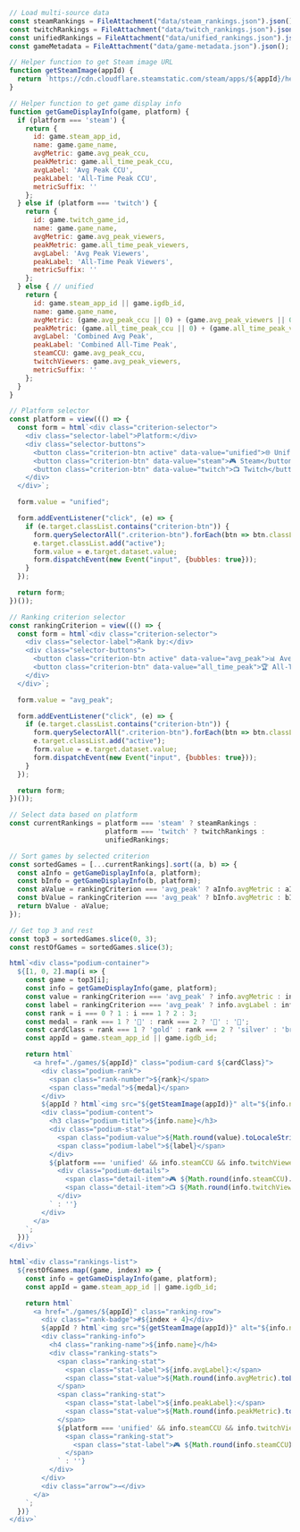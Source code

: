 ```js
// Load multi-source data
const steamRankings = FileAttachment("data/steam_rankings.json").json();
const twitchRankings = FileAttachment("data/twitch_rankings.json").json();
const unifiedRankings = FileAttachment("data/unified_rankings.json").json();
const gameMetadata = FileAttachment("data/game-metadata.json").json();
```

```js
// Helper function to get Steam image URL
function getSteamImage(appId) {
  return `https://cdn.cloudflare.steamstatic.com/steam/apps/${appId}/header.jpg`;
}

// Helper function to get game display info
function getGameDisplayInfo(game, platform) {
  if (platform === 'steam') {
    return {
      id: game.steam_app_id,
      name: game.game_name,
      avgMetric: game.avg_peak_ccu,
      peakMetric: game.all_time_peak_ccu,
      avgLabel: 'Avg Peak CCU',
      peakLabel: 'All-Time Peak CCU',
      metricSuffix: ''
    };
  } else if (platform === 'twitch') {
    return {
      id: game.twitch_game_id,
      name: game.game_name,
      avgMetric: game.avg_peak_viewers,
      peakMetric: game.all_time_peak_viewers,
      avgLabel: 'Avg Peak Viewers',
      peakLabel: 'All-Time Peak Viewers',
      metricSuffix: ''
    };
  } else { // unified
    return {
      id: game.steam_app_id || game.igdb_id,
      name: game.game_name,
      avgMetric: (game.avg_peak_ccu || 0) + (game.avg_peak_viewers || 0),
      peakMetric: (game.all_time_peak_ccu || 0) + (game.all_time_peak_viewers || 0),
      avgLabel: 'Combined Avg Peak',
      peakLabel: 'Combined All-Time Peak',
      steamCCU: game.avg_peak_ccu,
      twitchViewers: game.avg_peak_viewers,
      metricSuffix: ''
    };
  }
}
```

```js
// Platform selector
const platform = view((() => {
  const form = html`<div class="criterion-selector">
    <div class="selector-label">Platform:</div>
    <div class="selector-buttons">
      <button class="criterion-btn active" data-value="unified">🌐 Unified</button>
      <button class="criterion-btn" data-value="steam">🎮 Steam</button>
      <button class="criterion-btn" data-value="twitch">📺 Twitch</button>
    </div>
  </div>`;

  form.value = "unified";

  form.addEventListener("click", (e) => {
    if (e.target.classList.contains("criterion-btn")) {
      form.querySelectorAll(".criterion-btn").forEach(btn => btn.classList.remove("active"));
      e.target.classList.add("active");
      form.value = e.target.dataset.value;
      form.dispatchEvent(new Event("input", {bubbles: true}));
    }
  });

  return form;
})());
```

```js
// Ranking criterion selector
const rankingCriterion = view((() => {
  const form = html`<div class="criterion-selector">
    <div class="selector-label">Rank by:</div>
    <div class="selector-buttons">
      <button class="criterion-btn active" data-value="avg_peak">📊 Average Peak</button>
      <button class="criterion-btn" data-value="all_time_peak">🏆 All-Time Peak</button>
    </div>
  </div>`;

  form.value = "avg_peak";

  form.addEventListener("click", (e) => {
    if (e.target.classList.contains("criterion-btn")) {
      form.querySelectorAll(".criterion-btn").forEach(btn => btn.classList.remove("active"));
      e.target.classList.add("active");
      form.value = e.target.dataset.value;
      form.dispatchEvent(new Event("input", {bubbles: true}));
    }
  });

  return form;
})());
```

```js
// Select data based on platform
const currentRankings = platform === 'steam' ? steamRankings :
                        platform === 'twitch' ? twitchRankings :
                        unifiedRankings;

// Sort games by selected criterion
const sortedGames = [...currentRankings].sort((a, b) => {
  const aInfo = getGameDisplayInfo(a, platform);
  const bInfo = getGameDisplayInfo(b, platform);
  const aValue = rankingCriterion === 'avg_peak' ? aInfo.avgMetric : aInfo.peakMetric;
  const bValue = rankingCriterion === 'avg_peak' ? bInfo.avgMetric : bInfo.peakMetric;
  return bValue - aValue;
});

// Get top 3 and rest
const top3 = sortedGames.slice(0, 3);
const restOfGames = sortedGames.slice(3);
```

```js
html`<div class="podium-container">
  ${[1, 0, 2].map(i => {
    const game = top3[i];
    const info = getGameDisplayInfo(game, platform);
    const value = rankingCriterion === 'avg_peak' ? info.avgMetric : info.peakMetric;
    const label = rankingCriterion === 'avg_peak' ? info.avgLabel : info.peakLabel;
    const rank = i === 0 ? 1 : i === 1 ? 2 : 3;
    const medal = rank === 1 ? '🥇' : rank === 2 ? '🥈' : '🥉';
    const cardClass = rank === 1 ? 'gold' : rank === 2 ? 'silver' : 'bronze';
    const appId = game.steam_app_id || game.igdb_id;

    return html`
      <a href="./games/${appId}" class="podium-card ${cardClass}">
        <div class="podium-rank">
          <span class="rank-number">${rank}</span>
          <span class="medal">${medal}</span>
        </div>
        ${appId ? html`<img src="${getSteamImage(appId)}" alt="${info.name}" class="podium-image" />` : ''}
        <div class="podium-content">
          <h3 class="podium-title">${info.name}</h3>
          <div class="podium-stat">
            <span class="podium-value">${Math.round(value).toLocaleString()}</span>
            <span class="podium-label">${label}</span>
          </div>
          ${platform === 'unified' && info.steamCCU && info.twitchViewers ? html`
            <div class="podium-details">
              <span class="detail-item">🎮 ${Math.round(info.steamCCU).toLocaleString()} CCU</span>
              <span class="detail-item">📺 ${Math.round(info.twitchViewers).toLocaleString()} viewers</span>
            </div>
          ` : ''}
        </div>
      </a>
    `;
  })}
</div>`
```

```js
html`<div class="rankings-list">
  ${restOfGames.map((game, index) => {
    const info = getGameDisplayInfo(game, platform);
    const appId = game.steam_app_id || game.igdb_id;

    return html`
      <a href="./games/${appId}" class="ranking-row">
        <div class="rank-badge">#${index + 4}</div>
        ${appId ? html`<img src="${getSteamImage(appId)}" alt="${info.name}" class="ranking-thumbnail" />` : ''}
        <div class="ranking-info">
          <h4 class="ranking-name">${info.name}</h4>
          <div class="ranking-stats">
            <span class="ranking-stat">
              <span class="stat-label">${info.avgLabel}:</span>
              <span class="stat-value">${Math.round(info.avgMetric).toLocaleString()}</span>
            </span>
            <span class="ranking-stat">
              <span class="stat-label">${info.peakLabel}:</span>
              <span class="stat-value">${Math.round(info.peakMetric).toLocaleString()}</span>
            </span>
            ${platform === 'unified' && info.steamCCU && info.twitchViewers ? html`
              <span class="ranking-stat">
                <span class="stat-label">🎮 ${Math.round(info.steamCCU).toLocaleString()} | 📺 ${Math.round(info.twitchViewers).toLocaleString()}</span>
              </span>
            ` : ''}
          </div>
        </div>
        <div class="arrow">→</div>
      </a>
    `;
  })}
</div>`
```

<style>
  /* Criterion Selector */
  .criterion-selector {
    display: flex;
    align-items: center;
    gap: 1.5rem;
    margin: 2rem 0 3rem 0;
    padding: 1.5rem;
    background: linear-gradient(135deg, rgba(30, 41, 59, 0.6) 0%, rgba(15, 23, 42, 0.8) 100%);
    backdrop-filter: blur(20px);
    border-radius: 20px;
    border: 1px solid rgba(96, 165, 250, 0.15);
  }

  .selector-label {
    font-size: 1.1rem;
    font-weight: 600;
    color: #cbd5e1;
    letter-spacing: 0.02em;
  }

  .selector-buttons {
    display: flex;
    gap: 1rem;
    flex-wrap: wrap;
  }

  .criterion-btn {
    background: linear-gradient(135deg, rgba(59, 130, 246, 0.1) 0%, rgba(147, 51, 234, 0.1) 100%);
    border: 2px solid rgba(59, 130, 246, 0.3);
    color: #94a3b8;
    padding: 0.75rem 1.5rem;
    border-radius: 12px;
    font-size: 1rem;
    font-weight: 600;
    cursor: pointer;
    transition: all 0.3s ease;
    backdrop-filter: blur(10px);
  }

  .criterion-btn:hover {
    background: linear-gradient(135deg, rgba(59, 130, 246, 0.2) 0%, rgba(147, 51, 234, 0.2) 100%);
    border-color: rgba(59, 130, 246, 0.5);
    color: #60a5fa;
    transform: translateY(-2px);
    box-shadow: 0 4px 12px rgba(59, 130, 246, 0.2);
  }

  .criterion-btn.active {
    background: linear-gradient(135deg, #3b82f6 0%, #9333ea 100%);
    border-color: #3b82f6;
    color: white;
    box-shadow: 0 4px 12px rgba(59, 130, 246, 0.3);
  }

  /* Podium Container */
  .podium-container {
    display: grid;
    grid-template-columns: 1fr 1.2fr 1fr;
    gap: 2rem;
    margin: 2rem 0 4rem 0;
    align-items: end;
  }

  /* Podium Cards */
  .podium-card {
    position: relative;
    background: linear-gradient(135deg, rgba(30, 41, 59, 0.6) 0%, rgba(15, 23, 42, 0.8) 100%);
    backdrop-filter: blur(20px);
    border-radius: 24px;
    padding: 2rem;
    text-decoration: none;
    border: 2px solid rgba(96, 165, 250, 0.15);
    overflow: hidden;
    transition: all 0.4s cubic-bezier(0.4, 0, 0.2, 1);
    display: flex;
    flex-direction: column;
    align-items: center;
  }

  .podium-card::before {
    content: '';
    position: absolute;
    top: 0;
    left: 0;
    right: 0;
    height: 4px;
    opacity: 0.9;
  }

  .podium-card.gold {
    transform: scale(1.05);
  }

  .podium-card.gold::before {
    background: linear-gradient(90deg, #ffd700, #ffed4e);
  }

  .podium-card.silver::before {
    background: linear-gradient(90deg, #c0c0c0, #e8e8e8);
  }

  .podium-card.bronze::before {
    background: linear-gradient(90deg, #cd7f32, #e8a87c);
  }

  .podium-card:hover {
    transform: translateY(-12px) scale(1.02);
    border-color: rgba(96, 165, 250, 0.4);
    box-shadow: 0 20px 40px -12px rgba(96, 165, 250, 0.3);
  }

  .podium-card.gold:hover {
    transform: translateY(-12px) scale(1.07);
    box-shadow: 0 24px 48px -12px rgba(255, 215, 0, 0.4);
  }

  .podium-rank {
    display: flex;
    align-items: center;
    gap: 0.5rem;
    margin-bottom: 1rem;
  }

  .rank-number {
    font-size: 2rem;
    font-weight: 900;
    background: linear-gradient(135deg, #60a5fa 0%, #a78bfa 100%);
    -webkit-background-clip: text;
    -webkit-text-fill-color: transparent;
    background-clip: text;
  }

  .medal {
    font-size: 2rem;
  }

  .podium-image {
    width: 100%;
    border-radius: 16px;
    box-shadow: 0 8px 24px rgba(0, 0, 0, 0.4);
    margin-bottom: 1.5rem;
  }

  .podium-content {
    text-align: center;
    width: 100%;
  }

  .podium-title {
    font-size: 1.5rem;
    font-weight: 700;
    color: #e2e8f0;
    margin: 0 0 1rem 0;
  }

  .podium-card.gold .podium-title {
    font-size: 1.75rem;
  }

  .podium-stat {
    display: flex;
    flex-direction: column;
    gap: 0.25rem;
  }

  .podium-value {
    font-size: 2rem;
    font-weight: 800;
    background: linear-gradient(135deg, #60a5fa 0%, #a78bfa 100%);
    -webkit-background-clip: text;
    -webkit-text-fill-color: transparent;
    background-clip: text;
  }

  .podium-card.gold .podium-value {
    font-size: 2.5rem;
  }

  .podium-label {
    font-size: 0.85rem;
    color: #94a3b8;
    text-transform: uppercase;
    letter-spacing: 0.1em;
  }

  .podium-details {
    display: flex;
    gap: 1rem;
    margin-top: 0.75rem;
    flex-wrap: wrap;
    justify-content: center;
  }

  .detail-item {
    font-size: 0.9rem;
    color: #94a3b8;
    padding: 0.25rem 0.75rem;
    background: rgba(59, 130, 246, 0.1);
    border-radius: 6px;
    border: 1px solid rgba(59, 130, 246, 0.2);
  }

  /* Rankings List */
  .rankings-list {
    display: flex;
    flex-direction: column;
    gap: 1rem;
    margin: 2rem 0;
  }

  .ranking-row {
    display: flex;
    align-items: center;
    gap: 1.5rem;
    background: linear-gradient(135deg, rgba(30, 41, 59, 0.6) 0%, rgba(15, 23, 42, 0.8) 100%);
    backdrop-filter: blur(20px);
    border-radius: 16px;
    padding: 1.25rem 1.5rem;
    border: 1px solid rgba(96, 165, 250, 0.15);
    text-decoration: none;
    transition: all 0.3s ease;
    cursor: pointer;
  }

  .ranking-row:hover {
    transform: translateX(8px);
    border-color: rgba(96, 165, 250, 0.4);
    box-shadow: 0 8px 24px rgba(96, 165, 250, 0.2);
  }

  .rank-badge {
    font-size: 1.5rem;
    font-weight: 700;
    color: #64748b;
    min-width: 50px;
    text-align: center;
  }

  .ranking-thumbnail {
    width: 200px;
    height: auto;
    border-radius: 8px;
    box-shadow: 0 4px 12px rgba(0, 0, 0, 0.3);
  }

  .ranking-info {
    flex: 1;
    display: flex;
    flex-direction: column;
    gap: 0.5rem;
  }

  .ranking-name {
    font-size: 1.25rem;
    font-weight: 700;
    color: #e2e8f0;
    margin: 0;
  }

  .ranking-stats {
    display: flex;
    gap: 2rem;
    flex-wrap: wrap;
  }

  .ranking-stat {
    display: flex;
    gap: 0.5rem;
    align-items: baseline;
  }

  .stat-label {
    font-size: 0.85rem;
    color: #64748b;
    font-weight: 500;
  }

  .stat-value {
    font-size: 0.95rem;
    color: #60a5fa;
    font-weight: 700;
  }

  .arrow {
    font-size: 2rem;
    color: #60a5fa;
    transition: transform 0.3s ease;
  }

  .ranking-row:hover .arrow {
    transform: translateX(8px);
  }

  /* Responsive */
  @media (max-width: 1024px) {
    .podium-container {
      grid-template-columns: 1fr;
      gap: 1.5rem;
    }

    .podium-card.gold {
      transform: scale(1);
      order: -1;
    }

    .ranking-row {
      flex-direction: column;
      text-align: center;
    }

    .ranking-thumbnail {
      width: 100%;
    }

    .arrow {
      display: none;
    }
  }

  @media (max-width: 768px) {
    .criterion-selector {
      flex-direction: column;
      align-items: flex-start;
      gap: 1rem;
    }

    .selector-buttons {
      width: 100%;
    }

    .criterion-btn {
      flex: 1;
    }
  }
</style>
